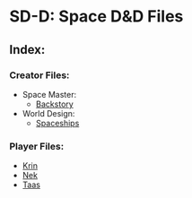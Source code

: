 # **SD-D: Space D&D Files**

## **Index:**

### Creator Files:
* Space Master:
	- [Backstory](https://fiaan.github.io/SD-D/SM/BackstoryNotes)
* World Design:
	- [Spaceships](https://fiaan.github.io/SD-D/Ships/Spaceships)

### Player Files:
* [Krin](https://fiaan.github.io/SD-D/KrinIndex)
* [Nek](https://fiaan.github.io/SD-D/NekIndex)
* [Taas](https://fiaan.github.io/SD-D/TaasIndex)
